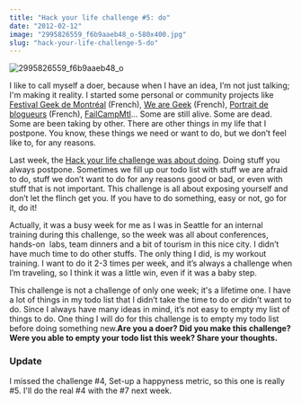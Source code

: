 ```yaml
---
title: "Hack your life challenge #5: do"
date: "2012-02-12"
image: "2995826559_f6b9aaeb48_o-580x400.jpg"
slug: "hack-your-life-challenge-5-do"
---
```


![](images/2995826559_f6b9aaeb48_o-580x400.jpg "2995826559_f6b9aaeb48_o")

I like to call myself a doer, because when I have an idea, I’m not just talking; I'm making it reality. I started some personal or community projects like [Festival Geek de Montréal](https://geekfestmtl.com/) (French), [We are Geek](https://wearegeek.org) (French), [Portrait de blogueurs](https://portraitdeblogueurs.com) (French), [FailCampMtl](https://failcampmtl.org)… Some are still alive. Some are dead. Some are been taking by other. There are other things in my life that I postpone. You know, these things we need or want to do, but we don’t feel like to, for any reasons.

Last week, the [Hack your life challenge was about doing](https://fabricecalando.com/hack-your-life-project-do/). Doing stuff you always postpone. Sometimes we fill up our todo list with stuff we are afraid to do, stuff we don’t want to do for any reasons good or bad, or even with stuff that is not important. This challenge is all about exposing yourself and don’t let the flinch get you. If you have to do something, easy or not, go for it, do it!

Actually, it was a busy week for me as I was in Seattle for an internal training during this challenge, so the week was all about conferences, hands-on  labs, team dinners and a bit of tourism in this nice city. I didn’t have much time to do other stuffs. The only thing I did, is my workout training. I want to do it 2-3 times per week, and it’s always a challenge when I’m traveling, so I think it was a little win, even if it was a baby step.

This challenge is not a challenge of only one week; it's a lifetime one. I have a lot of things in my todo list that I didn’t take the time to do or didn’t want to do. Since I always have many ideas in mind, it’s not easy to empty my list of things to do. One thing I will do for this challenge is to empty my todo list before doing something new.**Are you a doer? Did you make this challenge? Were you able to empty your todo list this week? Share your thoughts.**

### **Update**

I missed the challenge #4, Set-up a happyness metric, so this one is really #5. I'll do the real #4 with the #7 next week.

